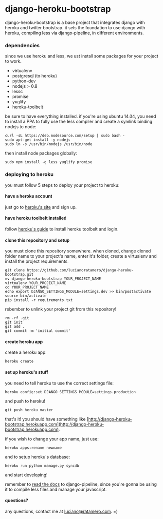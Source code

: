 # django-heroku-bootstrap

django-heroku-bootstrap is a base project that integrates django with heroku and twitter bootstrap. it sets the foundation to use django with heroku, compiling less via django-pipeline, in different environments.

### dependencies

since we use heroku and less, we ust install some packages for your project to work.

- virtualenv
- postgresql (to heroku)
- python-dev
- nodejs > 0.8
- lessc
- promise
- yuglify
- heroku-toolbelt

be sure to have everything installed. if you're using ubuntu 14.04, you need to install a PPA to fully use the less compiler and create a symlink binding nodejs to node:

```
curl -sL https://deb.nodesource.com/setup | sudo bash -
sudo apt-get install -y nodejs
sudo ln -s /usr/bin/nodejs /usr/bin/node
```

then install node packages globally:

```
sudo npm install -g less yuglify promise
```

### deploying to heroku

you must follow 5 steps to deploy your project to heroku:

#### have a heroku account

just go to [heroku's site](http://heroku.com) and sign up.

#### have heroku toolbelt installed

follow [heroku's guide](https://toolbelt.heroku.com/) to install heroku toolbelt and login.

#### clone this repository and setup

you must clone this repository somewhere. when cloned, change cloned folder name to your project's name, enter it's folder, create a virtualenv and install the project requirements.

```
git clone https://github.com/lucianoratamero/django-heroku-bootstrap.git
mv django-heroku-bootstrap YOUR_PROJECT_NAME
virtualenv YOUR_PROJECT_NAME
cd YOUR_PROJECT_NAME
echo export DJANGO_SETTINGS_MODULE=settings.dev >> bin/postactivate
source bin/activate
pip install -r requirements.txt
```

rebember to unlink your project git from this repository!

```
rm -rf .git
git init
git add .
git commit -m 'initial commit'
```

#### create heroku app

create a heroku app:

```
heroku create
```

#### set up heroku's stuff

you need to tell heroku to use the correct settings file:

```
heroku config:set DJANGO_SETTINGS_MODULE=settings.production
```

and push to heroku!

```
git push heroku master
```

that's it! you should have something like [http://django-heroku-bootstrap.herokuapp.com](http://django-heroku-bootstrap.herokuapp.com).

if you wish to change your app name, just use:

```
heroku apps:rename newname
```

and to setup heroku's database:

```
heroku run python manage.py syncdb
```

and start developing!

remember to [read the docs](http://django-pipeline.readthedocs.org/en/latest/) to django-pipeline, since you're gonna be using it to compile less files and manage your javascript.

#### questions?

any questions, contact me at luciano@ratamero.com. =)

